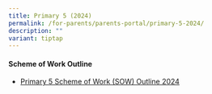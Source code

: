 ```yaml
---
title: Primary 5 (2024)
permalink: /for-parents/parents-portal/primary-5-2024/
description: ""
variant: tiptap
---
```

<h4><strong>Scheme of Work Outline</strong></h4>
<ul data-tight="true" class="tight">
<li>
<p><a href="/resources/scheme-of-work-outline-2024/primary-5/" rel="noopener noreferrer nofollow" target="_blank">Primary 5 Scheme of Work (SOW) Outline 2024</a>
</p>
</li>
</ul>
<p></p>